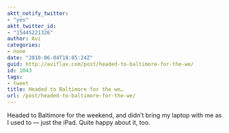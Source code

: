 ```yaml
---
aktt_notify_twitter:
- "yes"
aktt_twitter_id:
- "15445221326"
author: Avi
categories:
- none
date: "2010-06-04T18:05:24Z"
guid: http://aviflax.com/post/headed-to-baltimore-for-the-we/
id: 1043
tags:
- tweet
title: Headed to Baltimore for the we…
url: /post/headed-to-baltimore-for-the-we/
---
```

Headed to Baltimore for the weekend, and didn&#8217;t bring my laptop with me as I used to — just the iPad. Quite happy about it, too.